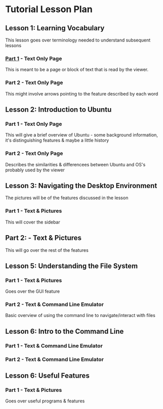 # Tutorial Lesson Plan
  ## Lesson 1: Learning Vocabulary
  This lesson goes over terminology needed to understand subsequent lessons
  ### [Part 1](Lesson1Part1.md) - Text Only Page
  This is meant to be a page or block of text that is read by the viewer.

  ### Part 2 - Text Only Page
  This might involve arrows pointing to the feature described by each word
  
  ## Lesson 2: Introduction to Ubuntu
  ### Part 1 - Text Only Page
  This will give a brief overview of Ubuntu - some background information, it's distinguishing features & maybe a little history
  ### Part 2 - Text Only Page
  Describes the similarities & differencees between Ubuntu and OS's probably used by the viewer
  
  ## Lesson 3: Navigating the Desktop Environment
  The pictures will be of the features discussed in the lesson 
  ### Part 1 - Text & Pictures
  This will cover the sidebar
  
  ## Part 2: - Text & Pictures
  This will go over the rest of the features
  
  ## Lesson 5: Understanding the File System
  ### Part 1 - Text & Pictures
  Goes over the GUI feature
  
  ### Part 2 - Text & Command Line Emulator
  Basic overview of using the command line to navigate/interact with files
  
  ## Lesson 6: Intro to the Command Line
  ### Part 1 - Text & Command Line Emulator
  
  ### Part 2 - Text & Command Line Emulator
  
  ## Lesson 6: Useful Features
  ### Part 1 - Text & Pictures
  Goes over useful programs & features
  
